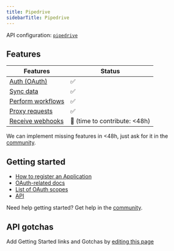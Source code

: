 ```yaml
---
title: Pipedrive
sidebarTitle: Pipedrive
---
```


API configuration: [`pipedrive`](https://terapi.dev/providers.yaml)

## Features

| Features | Status |
| - | - |
| [Auth (OAuth)](/integrate/guides/authorize-an-api) | ✅ |
| [Sync data](/integrate/guides/sync-data-from-an-api) | ✅ |
| [Perform workflows](/integrate/guides/perform-workflows-with-an-api) | ✅ |
| [Proxy requests](/integrate/guides/proxy-requests-to-an-api) | ✅ |
| [Receive webhooks](/integrate/guides/receive-webhooks-from-an-api) | 🚫 (time to contribute: &lt;48h) |

<Tip>We can implement missing features in &lt;48h, just ask for it in the [community](https://terapi.dev/slack).</Tip>

## Getting started

-   [How to register an Application](https://pipedrive.readme.io/docs/marketplace-oauth-api#steps-to-take-to-get-the-access_token)
-   [OAuth-related docs](https://pipedrive.readme.io/docs/marketplace-oauth-api)
-   [List of OAuth scopes](https://pipedrive.readme.io/docs/marketplace-scopes-and-permissions-explanations#list-of-scopes)
-   [API](https://pipedrive.readme.io/docs/core-api-concepts-about-pipedrive-api)

<Tip>Need help getting started? Get help in the [community](https://terapi.dev/slack).</Tip>

## API gotchas

<Note>Add Getting Started links and Gotchas by [editing this page](https://github.com/terapihq/terapi/tree/master/docs-v2/integrations/all/pipedrive.mdx)</Note>

